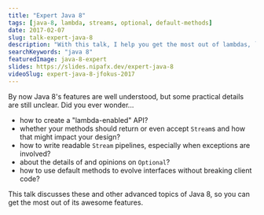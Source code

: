 ```yaml
---
title: "Expert Java 8"
tags: [java-8, lambda, streams, optional, default-methods]
date: 2017-02-07
slug: talk-expert-java-8
description: "With this talk, I help you get the most out of lambdas, `Stream`s, `Optional`s, and default methods, helping you master Java 8's core features"
searchKeywords: "java 8"
featuredImage: java-8-expert
slides: https://slides.nipafx.dev/expert-java-8
videoSlug: expert-java-8-jfokus-2017
---
```


By now Java 8's features are well understood, but some practical details are still unclear. Did you ever wonder...

* how to create a "lambda-enabled" API?
* whether your methods should return or even accept `Stream`s and how that might impact your design?
* how to write readable `Stream` pipelines, especially when exceptions are involved?
* about the details of and opinions on `Optional`?
* how to use default methods to evolve interfaces without breaking client code?

This talk discusses these and other advanced topics of Java 8, so you can get the most out of its awesome features.

<!--
## Pitch

Like the abstract says, best practices are still forming and many developers I talked to are curious to learn more about how to best use Java 8's features. This is in line with my observation that most technical conference talks stick to explaining a feature's basics but do not provide advanced insights on how to best utilize it. The proposed talk remedies this situation by providing exactly that insight.

I wrote a number of [articles about Java 8](http://blog.codefx.org/tag/java-8/), here are some of the more relevant ones:

* [Interface Evolution With Default Methods](http://blog.codefx.org/design/patterns/interface-evolution-with-default-methods-methods/)
* [Java 8 SE Optional, a strict approach](http://blog.codefx.org/java/stephen-colebourne-optional-a-strict-approach/)
* [Getting Rid Of Anonymous Classes](http://blog.codefx.org/techniques/getting-rid-of-anonymous-classes/)
* [Stream Performance](http://blog.codefx.org/java/stream-performance/)
* [Rebutting 5 Common Stream Tropes](http://blog.codefx.org/java/rebutting-5-common-stream-tropes/)

I also [held this talk before](https://www.youtube.com/watch?v=J3mDjgdZJSc) - you can see [the slides here](http://slides.nipafx.dev/expert-java-8/2017-02-07-jfokus/#/).
 -->
